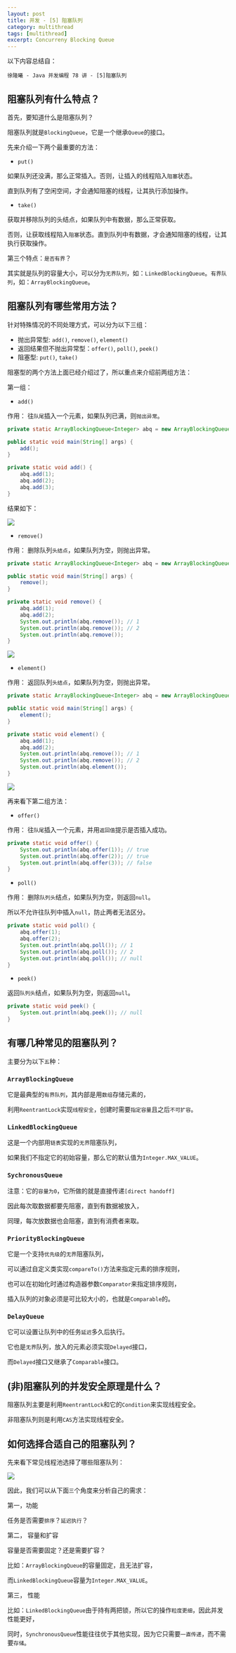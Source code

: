 ```yaml
---
layout: post
title: 并发 - [5] 阻塞队列
category: multithread
tags: [multithread]
excerpt: Concurreny Blocking Queue
---
```


以下内容总结自：   
  
`徐隆曦 - Java 并发编程 78 讲 - [5]阻塞队列`  


## 阻塞队列有什么特点？  

首先，要知道什么是阻塞队列？  

阻塞队列就是`BlockingQueue`，它是一个继承`Queue`的接口。  

先来介绍一下两个最重要的方法：  

- `put()`  

如果队列还没满，那么正常插入。否则，让插入的线程陷入`阻塞`状态。  

直到队列有了空闲空间，才会通知阻塞的线程，让其执行添加操作。  

- `take()`  

获取并移除队列的头结点，如果队列中有数据，那么正常获取。  

否则，让获取线程陷入`阻塞`状态。直到队列中有数据，才会通知阻塞的线程，让其执行获取操作。

第三个特点：`是否有界`？  

其实就是队列的容量大小，可以分为`无界队列`，如：`LinkedBlockingQueue`。`有界队列`，如：`ArrayBlockingQueue`。  



## 阻塞队列有哪些常用方法？  

针对特殊情况的不同处理方式，可以分为以下三组：  

- 抛出异常型: `add()`, `remove()`, `element()`  
- 返回结果但不抛出异常型：`offer()`, `poll()`, `peek()`  
- 阻塞型: `put()`, `take()`  

阻塞型的两个方法上面已经介绍过了，所以重点来介绍前两组方法：  

第一组：  

- `add()`  

作用： 往`队尾`插入一个元素，如果队列已满，则`抛出异常`。  

``` java
private static ArrayBlockingQueue<Integer> abq = new ArrayBlockingQueue<>(2);

public static void main(String[] args) {
    add();
}

private static void add() {
    abq.add(1);
    abq.add(2);
    abq.add(3);
}
```

结果如下：  

![](https://yyc-images.oss-cn-beijing.aliyuncs.com/add_exception.png)  

- `remove()`  

作用： 删除队列`头结点`，如果队列为空，则抛出异常。  

``` java
private static ArrayBlockingQueue<Integer> abq = new ArrayBlockingQueue<>(2);

public static void main(String[] args) {
    remove();
}

private static void remove() {
    abq.add(1);
    abq.add(2);
    System.out.println(abq.remove()); // 1
    System.out.println(abq.remove()); // 2
    System.out.println(abq.remove());
}
```

![](https://yyc-images.oss-cn-beijing.aliyuncs.com/remove_exception.png)  


- `element()`  

作用： 返回队列`头结点`，如果队列为空，则抛出异常。  



``` java
private static ArrayBlockingQueue<Integer> abq = new ArrayBlockingQueue<>(2);

public static void main(String[] args) {
    element();
}

private static void element() {
    abq.add(1);
    abq.add(2);
    System.out.println(abq.remove()); // 1
    System.out.println(abq.remove()); // 2
    System.out.println(abq.element());
}
```


![](https://yyc-images.oss-cn-beijing.aliyuncs.com/element_exception.png)  


再来看下第二组方法：  

- `offer()`  

作用： 往`队尾`插入一个元素，并用`返回值`提示是否插入成功。  

``` java
private static void offer() {
    System.out.println(abq.offer(1)); // true
    System.out.println(abq.offer(2)); // true
    System.out.println(abq.offer(3)); // false
}
```

- `poll()`  

作用： 删除`队列头`结点，如果队列为空，则返回`null`。  

所以不允许往队列中插入`null`，防止两者无法区分。  


``` java
private static void poll() {
    abq.offer(1);
    abq.offer(2);
    System.out.println(abq.poll()); // 1
    System.out.println(abq.poll()); // 2
    System.out.println(abq.poll()); // null
}
```


- `peek()`  

返回`队列头`结点，如果队列为空，则返回`null`。  


``` java
private static void peek() {
    System.out.println(abq.peek()); // null
}
```


## 有哪几种常见的阻塞队列？  

主要分为以下`五`种：  

### `ArrayBlockingQueue`  

它是最典型的`有界队列`，其内部是用`数组`存储元素的，  

利用`ReentrantLock`实现`线程安全`，创建时需要`指定容量`且之后`不可扩容`。  


### `LinkedBlockingQueue`   

这是一个内部用`链表`实现的`无界`阻塞队列，  

如果我们不指定它的初始容量，那么它的默认值为`Integer.MAX_VALUE`。  


### `SychronousQueue`   

注意：它的`容量为0`，它所做的就是直接传递`[direct handoff]`  

因此每次取数据都要先阻塞，直到有数据被放入，  

同理，每次放数据也会阻塞，直到有消费者来取。  

### `PriorityBlockingQueue`   

它是一个支持`优先级`的`无界`阻塞队列，  

可以通过自定义类实现`compareTo()`方法来指定元素的排序规则，  

也可以在初始化时通过构造器参数`Comparator`来指定排序规则，  

插入队列的对象必须是可比较大小的，也就是`Comparable`的。  

### `DelayQueue`   

它可以设置让队列中的任务`延迟`多久后执行。  

它也是`无界`队列，放入的元素必须实现`Delayed`接口，  

而`Delayed`接口又继承了`Comparable`接口。  



## (非)阻塞队列的并发安全原理是什么？  

阻塞队列主要是利用`ReentrantLock`和它的`Condition`来实现线程安全。  

非阻塞队列则是利用`CAS`方法实现线程安全。  


## 如何选择合适自己的阻塞队列？  

先来看下常见线程池选择了哪些阻塞队列：   

![](https://yyc-images.oss-cn-beijing.aliyuncs.com/threadpool_and_blocking_queue.png)  


因此，我们可以从下面`三`个角度来分析自己的需求：  

第一，功能  

任务是否需要`排序`？`延迟执行`？  


第二， 容量和扩容  

容量是否需要固定？还是需要扩容？  

比如：`ArrayBlockingQueue`的容量固定，且无法扩容，  

而`LinkedBlockingQueue`容量为`Integer.MAX_VALUE`。  


第三， 性能  

比如：`LinkedBlockingQueue`由于持有两把锁，所以它的操作`粒度更细`，因此并发性能更好，  

同时，`SynchronousQueue`性能往往优于其他实现，因为它只需要`一直传递`，而不需要`存储`。  


